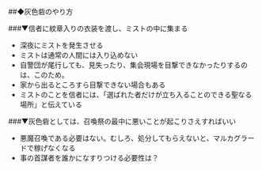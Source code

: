   
##◆灰色砦のやり方  
  
###▼信者に紋章入りの衣装を渡し、ミストの中に集まる  
- 深夜にミストを発生させる  
- ミストは通常の人間には入り込めない  
 - 自警団が尾行しても、見失ったり、集会現場を目撃できなかったりするのは、このため。  
 - 家から出るところすら目撃できない場合もある  
- ミストのことを信者には、「選ばれた者だけが立ち入ることのできる聖なる場所」と伝えている  
  
###▼灰色砦としては、召喚祭の最中に悪いことが起こりさえすればいい  
- 悪魔召喚である必要はない。むしろ、処分してもらえないと、マルカグラードで稼げなくなる  
- 事の首謀者を誰かになすりつける必要性は？  
  
  
